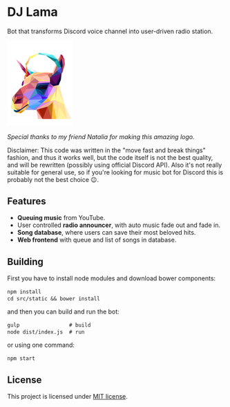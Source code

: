 # DJ Lama
Bot that transforms Discord voice channel into user-driven radio station.

<img src="res/logo.svg" width="30%" height="30%">

*Special thanks to my friend Natalia for making this amazing logo.*

Disclaimer: This code was written in the "move fast and break things" fashion,
and thus it works well, but the code itself is not the best quality, and will be
rewritten (possibly using official Discord API). Also it's not really suitable
for general use, so if you're looking for music bot for Discord this is probably
not the best choice :wink:.

## Features
* **Queuing music** from YouTube.
* User controlled **radio announcer**, with auto music fade out and fade in.
* **Song database**, where users can save their most beloved hits.
* **Web frontend** with queue and list of songs in database.

## Building
First you have to install node modules and download bower components:
```
npm install
cd src/static && bower install
```

and then you can build and run the bot:
```
gulp                # build
node dist/index.js  # run
```
or using one command:
```
npm start
```

## License
This project is licensed under [MIT license](LICENSE).
